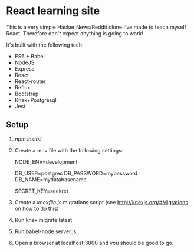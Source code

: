 React learning site
===================

This is a very simple Hacker News/Reddit clone I've made to teach myself React. Therefore don't expect anything is going to work!

It's built with the following tech:

- ES6 + Babel
- NodeJS
- Express
- React
- React-router
- Reflux
- Bootstrap
- Knex+Postgresql
- Jest

Setup
-----

1. *npm install*
1. Create a .env file with the following settings:

    NODE_ENV=development

    DB_USER=postgres
    DB_PASSWORD=mypassword
    DB_NAME=mydatabasename

    SECRET_KEY=seekret

1. Create a *knexfile.js* migrations script (see http://knexjs.org/#Migrations on how to do this)
1. Run knex migrate:latest
1. Run babel-node server.js 
1. Open a browser at localhost:3000 and you should be good to go.


